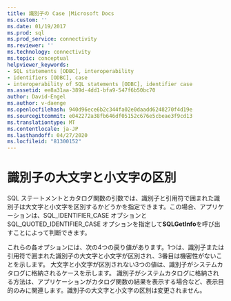 ```yaml
---
title: 識別子の Case |Microsoft Docs
ms.custom: ''
ms.date: 01/19/2017
ms.prod: sql
ms.prod_service: connectivity
ms.reviewer: ''
ms.technology: connectivity
ms.topic: conceptual
helpviewer_keywords:
- SQL statements [ODBC], interoperability
- identifiers [ODBC], case
- interoperability of SQL statements [ODBC], identifier case
ms.assetid: ee8a31aa-389d-4dd1-bfa9-547f6b50bc70
author: David-Engel
ms.author: v-daenge
ms.openlocfilehash: 940d96ece6b2c344fa02e0daadd6248270f4d19e
ms.sourcegitcommit: e042272a38fb646df05152c676e5cbeae3f9cd13
ms.translationtype: MT
ms.contentlocale: ja-JP
ms.lasthandoff: 04/27/2020
ms.locfileid: "81300152"
---
```

# <a name="identifier-case"></a>識別子の大文字と小文字の区別
SQL ステートメントとカタログ関数の引数では、識別子と引用符で囲まれた識別子は大文字と小文字を区別するかどうかを指定できます。この場合、アプリケーションは、SQL_IDENTIFIER_CASE オプションと SQL_QUOTED_IDENTIFIER_CASE オプションを指定して**SQLGetInfo**を呼び出すことによって判断できます。  
  
 これらの各オプションには、次の4つの戻り値があります。1つは、識別子または引用符で囲まれた識別子の大文字と小文字が区別され、3番目は機密性がないことを示します。 大文字と小文字が区別されない3つの値は、識別子がシステムカタログに格納されるケースを示します。 識別子がシステムカタログに格納される方法は、アプリケーションがカタログ関数の結果を表示する場合など、表示目的のみに関連します。識別子の大文字と小文字の区別は変更されません。
